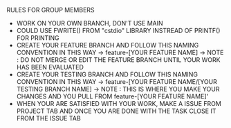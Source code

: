 RULES FOR GROUP MEMBERS
- WORK ON YOUR OWN BRANCH, DON'T USE MAIN
- COULD USE FWRITE() FROM "cstdio" LIBRARY INSTREAD OF PRINTF() FOR PRINTING
- CREATE YOUR FEATURE BRANCH AND FOLLOW THIS NAMING CONVENTION IN THIS WAY -> feature-[YOUR FEATURE NAME]
    -> NOTE : DO NOT MERGE OR EDIT THE FEATURE BRANCH UNTIL YOUR WORK HAS BEEN EVALUATED
- CREATE YOUR TESTING BRANCH AND FOLLOW THIS NAMING CONVENTION IN THIS WAY -> feature-[YOUR FEATURE NAME/[YOUR TESTING BRANCH NAME]
    -> NOTE : THIS IS WHERE YOU MAKE YOUR CHANGES AND YOU PULL FROM feature-[YOUR FEATURE NAME]'
- WHEN YOUR ARE SATISFIED WITH YOUR WORK, MAKE A ISSUE FROM PROJECT TAB AND ONCE YOU ARE DONE WITH THE TASK CLOSE IT FROM THE ISSUE TAB
